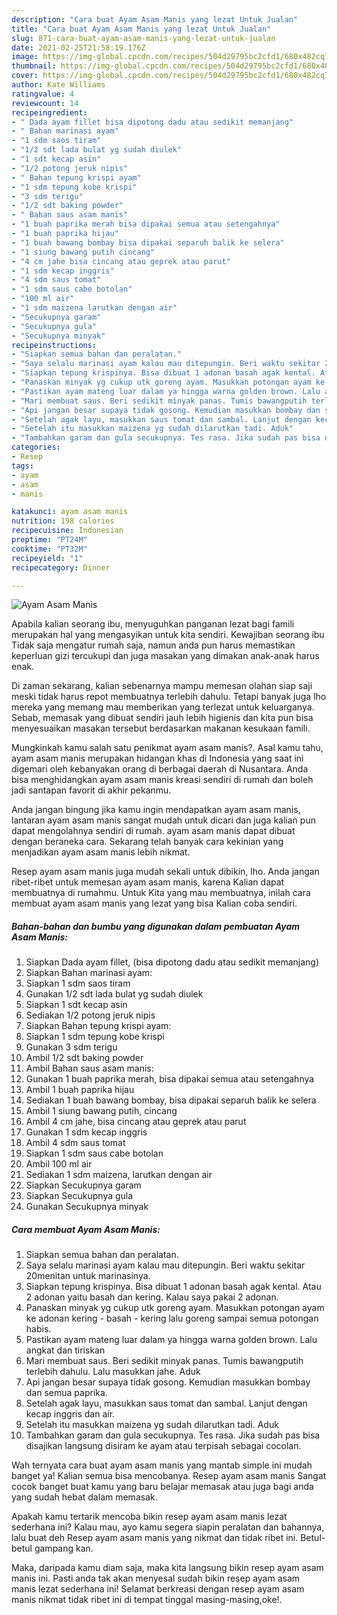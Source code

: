 ```yaml
---
description: "Cara buat Ayam Asam Manis yang lezat Untuk Jualan"
title: "Cara buat Ayam Asam Manis yang lezat Untuk Jualan"
slug: 871-cara-buat-ayam-asam-manis-yang-lezat-untuk-jualan
date: 2021-02-25T21:58:19.176Z
image: https://img-global.cpcdn.com/recipes/504d29795bc2cfd1/680x482cq70/ayam-asam-manis-foto-resep-utama.jpg
thumbnail: https://img-global.cpcdn.com/recipes/504d29795bc2cfd1/680x482cq70/ayam-asam-manis-foto-resep-utama.jpg
cover: https://img-global.cpcdn.com/recipes/504d29795bc2cfd1/680x482cq70/ayam-asam-manis-foto-resep-utama.jpg
author: Kate Williams
ratingvalue: 4
reviewcount: 14
recipeingredient:
- " Dada ayam fillet bisa dipotong dadu atau sedikit memanjang"
- " Bahan marinasi ayam"
- "1 sdm saos tiram"
- "1/2 sdt lada bulat yg sudah diulek"
- "1 sdt kecap asin"
- "1/2 potong jeruk nipis"
- " Bahan tepung krispi ayam"
- "1 sdm tepung kobe krispi"
- "3 sdm terigu"
- "1/2 sdt baking powder"
- " Bahan saus asam manis"
- "1 buah paprika merah bisa dipakai semua atau setengahnya"
- "1 buah paprika hijau"
- "1 buah bawang bombay bisa dipakai separuh balik ke selera"
- "1 siung bawang putih cincang"
- "4 cm jahe bisa cincang atau geprek atau parut"
- "1 sdm kecap inggris"
- "4 sdm saus tomat"
- "1 sdm saus cabe botolan"
- "100 ml air"
- "1 sdm maizena larutkan dengan air"
- "Secukupnya garam"
- "Secukupnya gula"
- "Secukupnya minyak"
recipeinstructions:
- "Siapkan semua bahan dan peralatan."
- "Saya selalu marinasi ayam kalau mau ditepungin. Beri waktu sekitar 20menitan untuk marinasinya."
- "Siapkan tepung krispinya. Bisa dibuat 1 adonan basah agak kental. Atau 2 adonan yaitu basah dan kering. Kalau saya pakai 2 adonan."
- "Panaskan minyak yg cukup utk goreng ayam. Masukkan potongan ayam ke adonan kering - basah - kering lalu goreng sampai semua potongan habis."
- "Pastikan ayam mateng luar dalam ya hingga warna golden brown. Lalu angkat dan tiriskan"
- "Mari membuat saus. Beri sedikit minyak panas. Tumis bawangputih terlebih dahulu. Lalu masukkan jahe. Aduk"
- "Api jangan besar supaya tidak gosong. Kemudian masukkan bombay dan semua paprika."
- "Setelah agak layu, masukkan saus tomat dan sambal. Lanjut dengan kecap inggris dan air."
- "Setelah itu masukkan maizena yg sudah dilarutkan tadi. Aduk"
- "Tambahkan garam dan gula secukupnya. Tes rasa. Jika sudah pas bisa disajikan langsung disiram ke ayam atau terpisah sebagai cocolan."
categories:
- Resep
tags:
- ayam
- asam
- manis

katakunci: ayam asam manis 
nutrition: 198 calories
recipecuisine: Indonesian
preptime: "PT24M"
cooktime: "PT32M"
recipeyield: "1"
recipecategory: Dinner

---
```



![Ayam Asam Manis](https://img-global.cpcdn.com/recipes/504d29795bc2cfd1/680x482cq70/ayam-asam-manis-foto-resep-utama.jpg)

Apabila kalian seorang ibu, menyuguhkan panganan lezat bagi famili merupakan hal yang mengasyikan untuk kita sendiri. Kewajiban seorang ibu Tidak saja mengatur rumah saja, namun anda pun harus memastikan keperluan gizi tercukupi dan juga masakan yang dimakan anak-anak harus enak.

Di zaman  sekarang, kalian sebenarnya mampu memesan olahan siap saji meski tidak harus repot membuatnya terlebih dahulu. Tetapi banyak juga lho mereka yang memang mau memberikan yang terlezat untuk keluarganya. Sebab, memasak yang dibuat sendiri jauh lebih higienis dan kita pun bisa menyesuaikan masakan tersebut berdasarkan makanan kesukaan famili. 



Mungkinkah kamu salah satu penikmat ayam asam manis?. Asal kamu tahu, ayam asam manis merupakan hidangan khas di Indonesia yang saat ini digemari oleh kebanyakan orang di berbagai daerah di Nusantara. Anda bisa menghidangkan ayam asam manis kreasi sendiri di rumah dan boleh jadi santapan favorit di akhir pekanmu.

Anda jangan bingung jika kamu ingin mendapatkan ayam asam manis, lantaran ayam asam manis sangat mudah untuk dicari dan juga kalian pun dapat mengolahnya sendiri di rumah. ayam asam manis dapat dibuat dengan beraneka cara. Sekarang telah banyak cara kekinian yang menjadikan ayam asam manis lebih nikmat.

Resep ayam asam manis juga mudah sekali untuk dibikin, lho. Anda jangan ribet-ribet untuk memesan ayam asam manis, karena Kalian dapat membuatnya di rumahmu. Untuk Kita yang mau membuatnya, inilah cara membuat ayam asam manis yang lezat yang bisa Kalian coba sendiri.

<!--inarticleads1-->

##### Bahan-bahan dan bumbu yang digunakan dalam pembuatan Ayam Asam Manis:

1. Siapkan  Dada ayam fillet, (bisa dipotong dadu atau sedikit memanjang)
1. Siapkan  Bahan marinasi ayam:
1. Siapkan 1 sdm saos tiram
1. Gunakan 1/2 sdt lada bulat yg sudah diulek
1. Siapkan 1 sdt kecap asin
1. Sediakan 1/2 potong jeruk nipis
1. Siapkan  Bahan tepung krispi ayam:
1. Siapkan 1 sdm tepung kobe krispi
1. Gunakan 3 sdm terigu
1. Ambil 1/2 sdt baking powder
1. Ambil  Bahan saus asam manis:
1. Gunakan 1 buah paprika merah, bisa dipakai semua atau setengahnya
1. Ambil 1 buah paprika hijau
1. Sediakan 1 buah bawang bombay, bisa dipakai separuh balik ke selera
1. Ambil 1 siung bawang putih, cincang
1. Ambil 4 cm jahe, bisa cincang atau geprek atau parut
1. Gunakan 1 sdm kecap inggris
1. Ambil 4 sdm saus tomat
1. Siapkan 1 sdm saus cabe botolan
1. Ambil 100 ml air
1. Sediakan 1 sdm maizena, larutkan dengan air
1. Siapkan Secukupnya garam
1. Siapkan Secukupnya gula
1. Gunakan Secukupnya minyak




<!--inarticleads2-->

##### Cara membuat Ayam Asam Manis:

1. Siapkan semua bahan dan peralatan.
1. Saya selalu marinasi ayam kalau mau ditepungin. Beri waktu sekitar 20menitan untuk marinasinya.
1. Siapkan tepung krispinya. Bisa dibuat 1 adonan basah agak kental. Atau 2 adonan yaitu basah dan kering. Kalau saya pakai 2 adonan.
1. Panaskan minyak yg cukup utk goreng ayam. Masukkan potongan ayam ke adonan kering - basah - kering lalu goreng sampai semua potongan habis.
1. Pastikan ayam mateng luar dalam ya hingga warna golden brown. Lalu angkat dan tiriskan
1. Mari membuat saus. Beri sedikit minyak panas. Tumis bawangputih terlebih dahulu. Lalu masukkan jahe. Aduk
1. Api jangan besar supaya tidak gosong. Kemudian masukkan bombay dan semua paprika.
1. Setelah agak layu, masukkan saus tomat dan sambal. Lanjut dengan kecap inggris dan air.
1. Setelah itu masukkan maizena yg sudah dilarutkan tadi. Aduk
1. Tambahkan garam dan gula secukupnya. Tes rasa. Jika sudah pas bisa disajikan langsung disiram ke ayam atau terpisah sebagai cocolan.




Wah ternyata cara buat ayam asam manis yang mantab simple ini mudah banget ya! Kalian semua bisa mencobanya. Resep ayam asam manis Sangat cocok banget buat kamu yang baru belajar memasak atau juga bagi anda yang sudah hebat dalam memasak.

Apakah kamu tertarik mencoba bikin resep ayam asam manis lezat sederhana ini? Kalau mau, ayo kamu segera siapin peralatan dan bahannya, lalu buat deh Resep ayam asam manis yang nikmat dan tidak ribet ini. Betul-betul gampang kan. 

Maka, daripada kamu diam saja, maka kita langsung bikin resep ayam asam manis ini. Pasti anda tak akan menyesal sudah bikin resep ayam asam manis lezat sederhana ini! Selamat berkreasi dengan resep ayam asam manis nikmat tidak ribet ini di tempat tinggal masing-masing,oke!.

